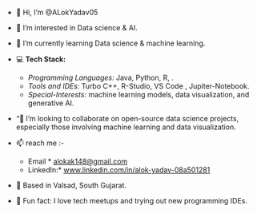 - 👋 Hi, I’m @ALokYadav05
- 👀 I’m interested in Data science & AI.
- 🌱 I’m currently learning Data science & machine learning.
  
- 💻 **Tech Stack:**
  - *Programming Languages:*   Java, Python, R, .
  - *Tools and IDEs:*   Turbo C++,  R-Studio,   VS Code  , Jupiter-Notebook.
  - *Special-Interests:*  machine learning models, data visualization, and generative AI.
   
- “💞️ I’m looking to collaborate on open-source data science projects, especially those involving machine learning and data visualization.

- 📫 reach me :-
     * Email *  alokak148@gmail.com
     * LinkedIn:*  www.linkedin.com/in/alok-yadav-08a501281
       
- 📍 Based in Valsad, South Gujarat. 
- 🌟 Fun fact: I love tech meetups and trying out new programming IDEs.

<!---
ALokYadav05/ALokYadav05 is a ✨ special ✨ repository because its `README.md` (this file) appears on your GitHub profile.
You can click the Preview link to take a look at your changes.
--->
